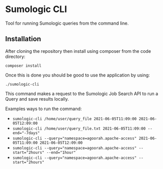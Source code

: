 # Sumologic CLI

Tool for running Sumologic queries from the command line.

## Installation
After cloning the repository then install using composer from the code directory:

```
composer install
```

Once this is done you should be good to use the application by using: 

```
./sumologic-cli
```

This command makes a request to the Sumologic Job Search API to run a Query and save results locally.

Examples ways to run the command:

* `sumologic-cli /home/user/query_file 2021-06-05T11:09:00 2021-06-05T12:09:00`
* `sumologic-cli /home/user/query_file.txt 2021-06-05T11:09:00 --end="-7days"`
* `sumologic-cli --query="namespace=agoorah.apache-access" 2021-06-05T11:09:00 2021-06-05T12:09:00`
* `sumologic-cli --query="namespace=agoorah.apache-access" --start="2hours" --end="1hour"`
* `sumologic-cli --query="namespace=agoorah.apache-access" --start="2hours"`

